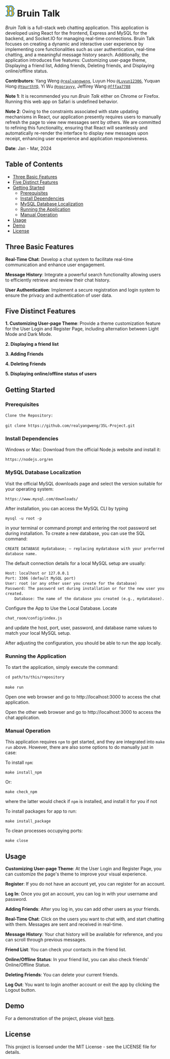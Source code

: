 # <img src="./bruin-image.png" width=30px height=35px>  Bruin Talk
*Bruin Talk* is a full-stack web chatting application. This application is developed using React for the frontend, Express and MySQL for the backend, and Socket.IO for managing real-time connections. Bruin Talk focuses on creating a dynamic and interactive user experience by implementing core functionalities such as user authentication, real-time chatting, and a meaningful message history search. Additionally, the application introduces five features: Customizing user-page theme, Displaying a friend list, Adding friends, Deleting friends, and Displaying online/offline status.

**Contributors**: Yang Weng <a href="https://github.com/realyangweng">`@realyangweng`</a>, Luyun Hou <a href="https://github.com/Luyun12306">`@Luyun12306`</a>, Yuquan Hong <a href="https://github.com/YourthYQ">`@YourthYQ`</a>, Yi Wu <a href="https://github.com/ngorayyy">`@ngorayyy`</a>, Jeffirey Wang <a href="https://github.com/fffaa7788">`@fffaa7788`</a>

**Note 1**: It is recommended you run *Bruin Talk* either on Chrome or Firefox. Running this web app on Safari is undefined behavior.

**Note 2**: Owing to the constraints associated with state updating mechanisms in React, our application presently requires users to manually refresh the page to view new messages sent by others.  We are committed to refining this functionality, ensuring that React will seamlessly and automatically re-render the interface to display new messages upon receipt, enhancing user experience and application responsiveness.

**Date**: Jan - Mar, 2024

## Table of Contents

- [Three Basic Features](#three-basic-features)
- [Five Distinct Features](#five-distinct-features)
- [Getting Started](#getting-started)
  - [Prerequisites](#prerequisites)
  - [Install Dependencies](#install-dependencies)
  - [MySQL Database Localization](#mySQL-database-localization)
  - [Running the Application](#running-the-application)
  - [Manual Operation](#manual-operation)
- [Usage](#usage)
- [Demo](#demo)
- [License](#license)

## Three Basic Features

**Real-Time Chat**: Develop a chat system to facilitate real-time communication and enhance user engagement.

**Message History**: Integrate a powerful search functionality allowing users to efficiently retrieve and review their chat history. 

**User Authentication**: Implement a secure registration and login system to ensure the privacy and authentication of user data.

## Five Distinct Features

**1. Customizing User-page Theme**: Provide a theme customization feature for the User Login and Register Page, including alternation between Light Mode and Dark Mode.

**2. Displaying a friend list**

**3. Adding Friends**

**4. Deleting Friends**

**5. Displaying online/offline status of users**

## Getting Started

### Prerequisites

	Clone the Repository:

	git clone https://github.com/realyangweng/35L-Project.git

### Install Dependencies

Windows or Mac: Download from the official Node.js website and install it: 

	https://nodejs.org/en
	
### MySQL Database Localization

Visit the official MySQL downloads page and select the version suitable for your operating system:

	https://www.mysql.com/downloads/
 
After installation, you can access the MySQL CLI by typing 

	mysql -u root -p 
 
in your terminal or command prompt and entering the root password set during installation.
To create a new database, you can use the SQL command: 

	CREATE DATABASE mydatabase; — replacing mydatabase with your preferred database name.

The default connection details for a local MySQL setup are usually:

	Host: localhost or 127.0.0.1
 	Port: 3306 (default MySQL port)
  	User: root (or any other user you create for the database)
   	Password: The password set during installation or for the new user you created.
    	Database: The name of the database you created (e.g., mydatabase).

Configure the App to Use the Local Database. Locate 

	chat_room/config/index.js 
 
and update the host, port, user, password, and database name values to match your local MySQL setup.

After adjusting the configuration, you should be able to run the app locally. 

### Running the Application

To start the application, simply execute the command:

 	cd path/to/this/repository

	make run

Open one web browser and go to http://localhost:3000 to access the chat application.

Open the other web browser and go to http://localhost:3000 to access the chat application.

### Manual Operation

This application requires `npm` to get started, and they are integrated into 
`make run` above. However, there are also some options to do manually just in case:

To install `npm`:

	make install_npm

 Or:

  	make check_npm

where the latter would check if `npm` is installed, and install it for you if not

To install packages for app to run:

	make install_package

 To clean processes occupying ports:

 	make close

## Usage

**Customizing User-page Theme**: At the User Login and Register Page, you can customize the page's theme to improve your visual experience.

**Register**: If you do not have an account yet, you can register for an account.

**Log In**: Once you got an account, you can log in with your username and password.

**Adding Friends**: After you log in, you can add other users as your friends.

**Real-Time Chat**: Click on the users you want to chat with, and start chatting with them. Messages are sent and received in real-time.

**Message History**: Your chat history will be available for reference, and you can scroll through previous messages.

**Friend List**: You can check your contacts in the friend list.

**Online/Offline Status**: In your friend list, you can also check friends' Online/Offline Statue.

**Deleting Friends**: You can delete your current friends.

**Log Out**: You want to login another account or exit the app by clicking the Logout button.

## Demo

For a demonstration of the project, please visit <a href="https://www.youtube.com/watch?v=a8Cp1spRwHQ">here</a>.

## License

This project is licensed under the MIT License - see the LICENSE file for details.
